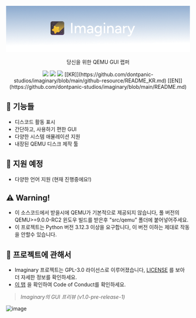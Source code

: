 <p align="center">
	<img src="https://github.com/dontpanic-studios/imaginary/blob/main/github-resource/logo.png?raw=true">
</p>

<p align="center">당신을 위한 QEMU GUI 랩퍼</p>  
<p align="center">
	<a href="https://github.com/dontpanic-studios/imaginary/releases/latest"><img src="https://img.shields.io/github/v/release/dontpanic-studios/imaginary?label=latest&style=for-the-badge&"></a>
	<a href="https://github.com/dontpanic-studios/imaginary/releases"><img src="https://img.shields.io/github/downloads/dontpanic-studios/imaginary/latest/imaginary-setup.exe?style=for-the-badge&"></a>
	<a href="https://github.com/dontpanic-studios/imaginary/graphs/contributors"><img src="https://img.shields.io/github/contributors/dontpanic-studios/imaginary?style=for-the-badge&"></a>
	[[KR]](https://github.com/dontpanic-studios/imaginary/blob/main/github-resource/README_KR.md)
	[[EN]](https://github.com/dontpanic-studios/imaginary/blob/main/README.md)
</p>  

## 👀 기능들
- 디스코드 활동 표시
- 간단하고, 사용하기 편한 GUI
- 다양한 시스템 애뮬레이션 지원
- 내장된 QEMU 디스크 제작 툴
  
## 🚩 지원 예정
- 다양한 언어 지원 (현재 진행중에요!)

## ⚠ Warning!
- 이 소스코드에서 받을시에 QEMU가 기본적으로 제공되지 않습니다, 풀 버전의 QEMU>=9.0.0-RC2 윈도우 빌드를 받은후 "src/qemu" 폴더에 붙어넣어주세요.
- 이 프로젝트는 Python 버전 3.12.3 이상을 요구합니다, 이 버전 이하는 제대로 작동을 안할수 있습니다.

## 📜 프로젝트에 관해서
- Imaginary 프로젝트는 GPL-3.0 라이선스로 이루어졌습니다, [LICENSE](https://github.com/dontpanic-studios/imaginary/blob/main/LICENSE) 를 보아 더 자세한 정보를 확인하세요.
- [이 탭](https://github.com/dontpanic-studios/imaginary?tab=coc-ov-file) 을 확인하여 Code of Conduct를 확인하세요.

> *Imaginary의 GUI 프리뷰 (v1.0-pre-release-1)*
  
![image](https://github.com/dontpanic-studios/imaginary/assets/89384053/dd946ef7-9f54-4d22-9def-209c20204f7f)
